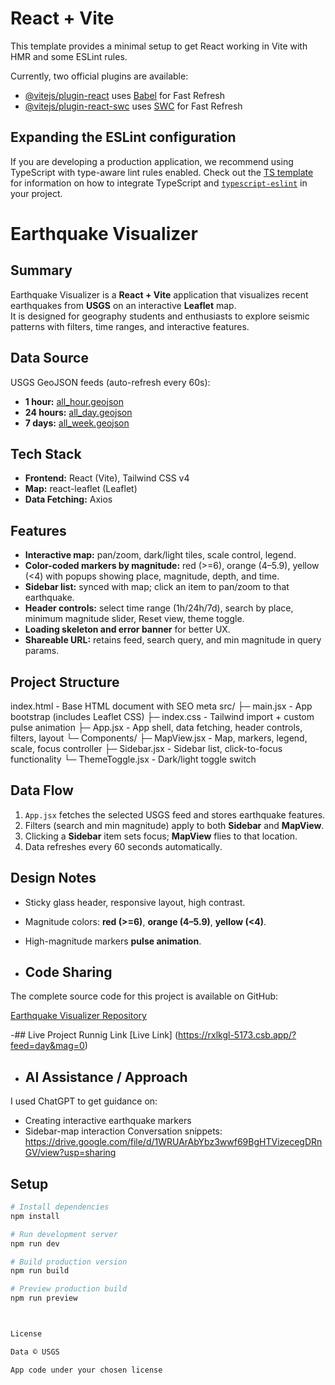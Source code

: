 # React + Vite

This template provides a minimal setup to get React working in Vite with HMR and some ESLint rules.

Currently, two official plugins are available:

- [@vitejs/plugin-react](https://github.com/vitejs/vite-plugin-react/blob/main/packages/plugin-react) uses [Babel](https://babeljs.io/) for Fast Refresh
- [@vitejs/plugin-react-swc](https://github.com/vitejs/vite-plugin-react/blob/main/packages/plugin-react-swc) uses [SWC](https://swc.rs/) for Fast Refresh

## Expanding the ESLint configuration

If you are developing a production application, we recommend using TypeScript with type-aware lint rules enabled. Check out the [TS template](https://github.com/vitejs/vite/tree/main/packages/create-vite/template-react-ts) for information on how to integrate TypeScript and [`typescript-eslint`](https://typescript-eslint.io) in your project.


# Earthquake Visualizer

## Summary
Earthquake Visualizer is a **React + Vite** application that visualizes recent earthquakes from **USGS** on an interactive **Leaflet** map.  
It is designed for geography students and enthusiasts to explore seismic patterns with filters, time ranges, and interactive features.

## Data Source
USGS GeoJSON feeds (auto-refresh every 60s):
- **1 hour:** [all_hour.geojson](https://earthquake.usgs.gov/earthquakes/feed/v1.0/summary/all_hour.geojson)  
- **24 hours:** [all_day.geojson](https://earthquake.usgs.gov/earthquakes/feed/v1.0/summary/all_day.geojson)  
- **7 days:** [all_week.geojson](https://earthquake.usgs.gov/earthquakes/feed/v1.0/summary/all_week.geojson)  

## Tech Stack
- **Frontend:** React (Vite), Tailwind CSS v4  
- **Map:** react-leaflet (Leaflet)  
- **Data Fetching:** Axios  

## Features
- **Interactive map:** pan/zoom, dark/light tiles, scale control, legend.  
- **Color-coded markers by magnitude:** red (>=6), orange (4–5.9), yellow (<4) with popups showing place, magnitude, depth, and time.  
- **Sidebar list:** synced with map; click an item to pan/zoom to that earthquake.  
- **Header controls:** select time range (1h/24h/7d), search by place, minimum magnitude slider, Reset view, theme toggle.  
- **Loading skeleton and error banner** for better UX.  
- **Shareable URL:** retains feed, search query, and min magnitude in query params.  

## Project Structure
index.html - Base HTML document with SEO meta
src/
├─ main.jsx - App bootstrap (includes Leaflet CSS)
├─ index.css - Tailwind import + custom pulse animation
├─ App.jsx - App shell, data fetching, header controls, filters, layout
└─ Components/
├─ MapView.jsx - Map, markers, legend, scale, focus controller
├─ Sidebar.jsx - Sidebar list, click-to-focus functionality
└─ ThemeToggle.jsx - Dark/light toggle switch


## Data Flow
1. `App.jsx` fetches the selected USGS feed and stores earthquake features.  
2. Filters (search and min magnitude) apply to both **Sidebar** and **MapView**.  
3. Clicking a **Sidebar** item sets focus; **MapView** flies to that location.  
4. Data refreshes every 60 seconds automatically.  

## Design Notes
- Sticky glass header, responsive layout, high contrast.  
- Magnitude colors: **red (>=6)**, **orange (4–5.9)**, **yellow (<4)**.  
- High-magnitude markers **pulse animation**.

- ## Code Sharing

The complete source code for this project is available on GitHub:

[Earthquake Visualizer Repository](https://github.com/ManishYadav52/Earthquake-Visualizer)

-## Live Project Runnig Link
[Live Link] (https://rxlkgl-5173.csb.app/?feed=day&mag=0)

- ## AI Assistance / Approach
I used ChatGPT to get guidance on:
- Creating interactive earthquake markers
- Sidebar-map interaction
Conversation snippets: https://drive.google.com/file/d/1WRUArAbYbz3wwf69BgHTVizecegDRnGV/view?usp=sharing

## Setup
```bash
# Install dependencies
npm install

# Run development server
npm run dev

# Build production version
npm run build

# Preview production build
npm run preview



License

Data © USGS

App code under your chosen license

